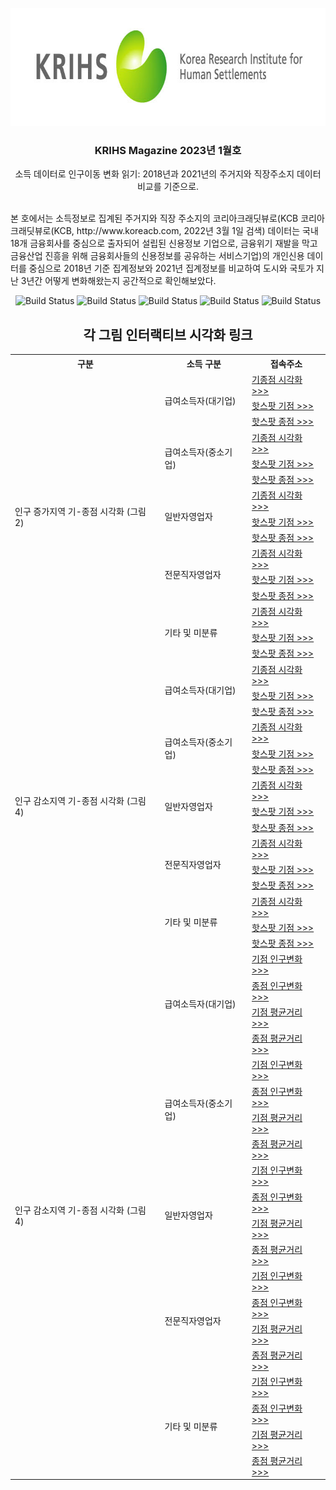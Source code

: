 <!-- KRIHS Magazine Information -->
<br />
<div align="center">
  <a href="https://github.com/ycanns/Graphs/docs/2023/January/">
    <img src="KRIHS_icon/ci_14.jpg" alt="ci_14" width="755" height="189">
  </a>
  
<h3 align="center">KRIHS Magazine 2023년 1월호</h3>

  <p align="center">
    소득 데이터로 인구이동 변화 읽기: 2018년과 2021년의 주거지와 직장주소지 데이터 비교를 기준으로.
    <br /><br /></p><p align="left">
    본 호에서는 소득정보로 집계된 주거지와 직장 주소지의 코리아크래딧뷰로(KCB 코리아크래딧뷰로(KCB, http://www.koreacb.com, 2022년 3월 1일 검색) 데이터는 국내 18개 금융회사를 중심으로 출자되어 설립된 신용정보 기업으로, 금융위기 재발을 막고 금융산업 진흥을 위해 금융회사들의 신용정보를 공유하는 서비스기업)의 개인신용 데이터를 중심으로 2018년 기준 집계정보와 2021년 집계정보를 비교하여 도시와 국토가 지난 3년간 어떻게 변화해왔는지 공간적으로 확인해보았다.<br /></p><p align="center">
    
    
![Build Status](https://img.shields.io/badge/python-python?color=9cf&logo=python)
![Build Status](https://img.shields.io/badge/R-R?color=lightblue&logo=R)
![Build Status](https://img.shields.io/badge/Mapbox-Mapbox?color=black&logo=Mapbox)
![Build Status](https://img.shields.io/badge/leaflet-leaflet?color=green&logo=leaflet)
![Build Status](https://img.shields.io/badge/Jupyter-Jupyter?color=white&logo=Jupyter)
    <br> 
  <h2>각 그림 인터랙티브 시각화 링크</h2>

<table style="width:100%">
  <tr>
    <th>구분</th>
    <th>소득 구분</th>
    <th>접속주소</th>
  </tr>

  <tr>
    <td rowspan="15">인구 증가지역 기-종점 시각화 (그림 2)</td>
    <td rowspan="3">급여소득자(대기업)</td>
    <td><a href="https://ycanns.github.io/Graphs/BigCom_OD_1821_new.html" target="_blank" rel="noopener noreferrer"> 기종점 시각화 >>> </a></td>
      <tr><td><a href="https://ycanns.github.io/Graphs/BigCom_HM_1821_Onew.html" target="_blank" rel="noopener noreferrer"> 핫스팟 기점 >>> </a></td></tr>
      <tr><td><a href="https://ycanns.github.io/Graphs/BigCom_HM_1821_Dnew.html" target="_blank" rel="noopener noreferrer"> 핫스팟 종점 >>> </a></td></tr>
    <tr>
    <td rowspan="3">급여소득자(중소기업)</td>
    <td><a href="https://ycanns.github.io/Graphs/StartUp_OD_1821_new.html" target="_blank" rel="noopener noreferrer"> 기종점 시각화 >>> </a></td>
      <tr><td><a href="https://ycanns.github.io/Graphs/StartUP_HM_1821_Onew.html" target="_blank" rel="noopener noreferrer"> 핫스팟 기점 >>> </a></td></tr>
      <tr><td><a href="https://ycanns.github.io/Graphs/StartUP_HM_1821_Dnew.html" target="_blank" rel="noopener noreferrer"> 핫스팟 종점 >>> </a></td></tr>
	<tr>
    <td rowspan="3">일반자영업자</td>
    <td><a href="https://ycanns.github.io/Graphs/SelfEmply_1821_new.html" target="_blank" rel="noopener noreferrer"> 기종점 시각화 >>> </a></td>
      <tr><td><a href="https://ycanns.github.io/Graphs/SelfEmply_HM_1821_Onew.html" target="_blank" rel="noopener noreferrer"> 핫스팟 기점 >>> </a></td></tr>
      <tr><td><a href="https://ycanns.github.io/Graphs/SelfEmply_HM_1821_Dnew.html" target="_blank" rel="noopener noreferrer"> 핫스팟 종점 >>> </a></td></tr>
	<tr>
    <td rowspan="3">전문직자영업자</td>
    <td><a href="https://ycanns.github.io/Graphs/FreeLncr_1821_new.html" target="_blank" rel="noopener noreferrer"> 기종점 시각화 >>> </a></td>
      <tr><td><a href="https://ycanns.github.io/Graphs/FreeLncr_HM_1821_Onew.html" target="_blank" rel="noopener noreferrer"> 핫스팟 기점 >>> </a></td></tr>
      <tr><td><a href="https://ycanns.github.io/Graphs/FreeLncr_HM_1821_Dnew.html" target="_blank" rel="noopener noreferrer"> 핫스팟 종점 >>> </a></td></tr>
	<tr>
    <td rowspan="3">기타 및 미분류</td>
    <td><a href="https://ycanns.github.io/Graphs/ETC_1821_new.html" target="_blank" rel="noopener noreferrer"> 기종점 시각화 >>> </a></td>
      <tr><td><a href="https://ycanns.github.io/Graphs/ETC_HM_1821_Onew.html" target="_blank" rel="noopener noreferrer"> 핫스팟 기점 >>> </a></td></tr>
      <tr><td><a href="https://ycanns.github.io/Graphs/ETC_HM_1821_Dnew.html" target="_blank" rel="noopener noreferrer"> 핫스팟 종점 >>> </a></td></tr>
	<tr>
  </tr>
  
  <tr>
    <td rowspan="15">인구 감소지역 기-종점 시각화 (그림 4)</td>
    <td rowspan="3">급여소득자(대기업)</td>
    <td><a href="https://ycanns.github.io/Graphs/BigCom_OD_1821_loss.html" target="_blank" rel="noopener noreferrer"> 기종점 시각화 >>> </a></td>
      <tr><td><a href="https://ycanns.github.io/Graphs/BigCom_HM_1821_Oloss.html" target="_blank" rel="noopener noreferrer"> 핫스팟 기점 >>> </a></td></tr>
      <tr><td><a href="https://ycanns.github.io/Graphs/BigCom_HM_1821_Dloss.html" target="_blank" rel="noopener noreferrer"> 핫스팟 종점 >>> </a></td></tr>
    <tr>
    <td rowspan="3">급여소득자(중소기업)</td>
    <td><a href="https://ycanns.github.io/Graphs/StartUp_OD_1821_loss.html" target="_blank" rel="noopener noreferrer"> 기종점 시각화 >>> </a></td>
      <tr><td><a href="https://ycanns.github.io/Graphs/StartUP_HM_1821_Oloss.html" target="_blank" rel="noopener noreferrer"> 핫스팟 기점 >>> </a></td></tr>
      <tr><td><a href="https://ycanns.github.io/Graphs/StartUP_HM_1821_Dloss.html" target="_blank" rel="noopener noreferrer"> 핫스팟 종점 >>> </a></td></tr>
  <tr>
    <td rowspan="3">일반자영업자</td>
    <td><a href="https://ycanns.github.io/Graphs/SelfEmply_1821_loss.html" target="_blank" rel="noopener noreferrer"> 기종점 시각화 >>> </a></td>
      <tr><td><a href="https://ycanns.github.io/Graphs/SelfEmply_HM_1821_Oloss.html" target="_blank" rel="noopener noreferrer"> 핫스팟 기점 >>> </a></td></tr>
      <tr><td><a href="https://ycanns.github.io/Graphs/SelfEmply_HM_1821_Dloss.html" target="_blank" rel="noopener noreferrer"> 핫스팟 종점 >>> </a></td></tr>
  <tr>
    <td rowspan="3">전문직자영업자</td>
    <td><a href="https://ycanns.github.io/Graphs/FreeLncr_1821_loss.html" target="_blank" rel="noopener noreferrer"> 기종점 시각화 >>> </a></td>
      <tr><td><a href="https://ycanns.github.io/Graphs/FreeLncr_HM_1821_Oloss.html" target="_blank" rel="noopener noreferrer"> 핫스팟 기점 >>> </a></td></tr>
      <tr><td><a href="https://ycanns.github.io/Graphs/FreeLncr_HM_1821_Dloss.html" target="_blank" rel="noopener noreferrer"> 핫스팟 종점 >>> </a></td></tr>
  <tr>
    <td rowspan="3">기타 및 미분류</td>
    <td><a href="https://ycanns.github.io/Graphs/ETC_1821_loss.html" target="_blank" rel="noopener noreferrer"> 기종점 시각화 >>> </a></td>
      <tr><td><a href="https://ycanns.github.io/Graphs/ETC_HM_1821_Oloss.html" target="_blank" rel="noopener noreferrer"> 핫스팟 기점 >>> </a></td></tr>
      <tr><td><a href="https://ycanns.github.io/Graphs/ETC_HM_1821_Dloss.html" target="_blank" rel="noopener noreferrer"> 핫스팟 종점 >>> </a></td></tr>
  <tr>
  </tr>
  
  <tr>
    <td rowspan="20">인구 감소지역 기-종점 시각화 (그림 4)</td>
    <td rowspan="4">급여소득자(대기업)</td>
    <td><a href="https://ycanns.github.io/Graphs/JOB_BigCom_Origin.html" target="_blank" rel="noopener noreferrer"> 기점 인구변화 >>> </a></td>
    <tr><td><a href="https://ycanns.github.io/Graphs/JOB_BigCom_Destin.html" target="_blank" rel="noopener noreferrer"> 종점 인구변화 >>> </a></td></tr>
    <tr><td><a href="https://ycanns.github.io/Graphs/Dist_BigCom_Origin.html" target="_blank" rel="noopener noreferrer"> 기점 평균거리 >>> </a></td></tr>
    <tr><td><a href="https://ycanns.github.io/Graphs/Dist_BigCom_Destin.html" target="_blank" rel="noopener noreferrer"> 종점 평균거리 >>> </a></td></tr>
  <tr>
    <td rowspan="4">급여소득자(중소기업)</td>
    <td><a href="https://ycanns.github.io/Graphs/JOB_StartUp_Origin.html" target="_blank" rel="noopener noreferrer"> 기점 인구변화 >>> </a></td>
    <tr><td><a href="https://ycanns.github.io/Graphs/JOB_StartUp_Destin.html" target="_blank" rel="noopener noreferrer"> 종점 인구변화 >>> </a></td></tr>
    <tr><td><a href="https://ycanns.github.io/Graphs/Dist_StartUp_Origin.html" target="_blank" rel="noopener noreferrer"> 기점 평균거리 >>> </a></td></tr>
    <tr><td><a href="https://ycanns.github.io/Graphs/Dist_StartUp_Destin.html" target="_blank" rel="noopener noreferrer"> 종점 평균거리 >>> </a></td></tr>
  <tr>
    <td rowspan="4">일반자영업자</td>
    <td><a href="https://ycanns.github.io/Graphs/JOB_SelfEmply_Origin.html" target="_blank" rel="noopener noreferrer"> 기점 인구변화 >>> </a></td>
    <tr><td><a href="https://ycanns.github.io/Graphs/JOB_SelfEmply_Destin.html" target="_blank" rel="noopener noreferrer"> 종점 인구변화 >>> </a></td></tr>
    <tr><td><a href="https://ycanns.github.io/Graphs/Dist_SelfEmply_Origin.html" target="_blank" rel="noopener noreferrer"> 기점 평균거리 >>> </a></td></tr>
    <tr><td><a href="https://ycanns.github.io/Graphs/Dist_SelfEmply_Destin.html" target="_blank" rel="noopener noreferrer"> 종점 평균거리 >>> </a></td></tr>
  <tr>
    <td rowspan="4">전문직자영업자</td>
    <td><a href="https://ycanns.github.io/Graphs/JOB_FreeLancer_Origin.html" target="_blank" rel="noopener noreferrer"> 기점 인구변화 >>> </a></td>
    <tr><td><a href="https://ycanns.github.io/Graphs/JOB_FreeLancer_Destin.html" target="_blank" rel="noopener noreferrer"> 종점 인구변화 >>> </a></td></tr>
    <tr><td><a href="https://ycanns.github.io/Graphs/Dist_FreeLancer_Origin.html" target="_blank" rel="noopener noreferrer"> 기점 평균거리 >>> </a></td></tr>
    <tr><td><a href="https://ycanns.github.io/Graphs/Dist_FreeLancer_Destin.html" target="_blank" rel="noopener noreferrer"> 종점 평균거리 >>> </a></td></tr>
  <tr>
    <td rowspan="4">기타 및 미분류</td>
    <td><a href="https://ycanns.github.io/Graphs/JOB_ETC_Origin.html" target="_blank" rel="noopener noreferrer"> 기점 인구변화 >>> </a></td>
    <tr><td><a href="https://ycanns.github.io/Graphs/JOB_ETC_Destin.html" target="_blank" rel="noopener noreferrer"> 종점 인구변화 >>> </a></td></tr>
    <tr><td><a href="https://ycanns.github.io/Graphs/Dist_ETC_Origin.html" target="_blank" rel="noopener noreferrer"> 기점 평균거리 >>> </a></td></tr>
    <tr><td><a href="https://ycanns.github.io/Graphs/Dist_ETC_Destin.html" target="_blank" rel="noopener noreferrer"> 종점 평균거리 >>> </a></td></tr>
  <tr>
  </tr>
  
</table>
  </p>
</div>

